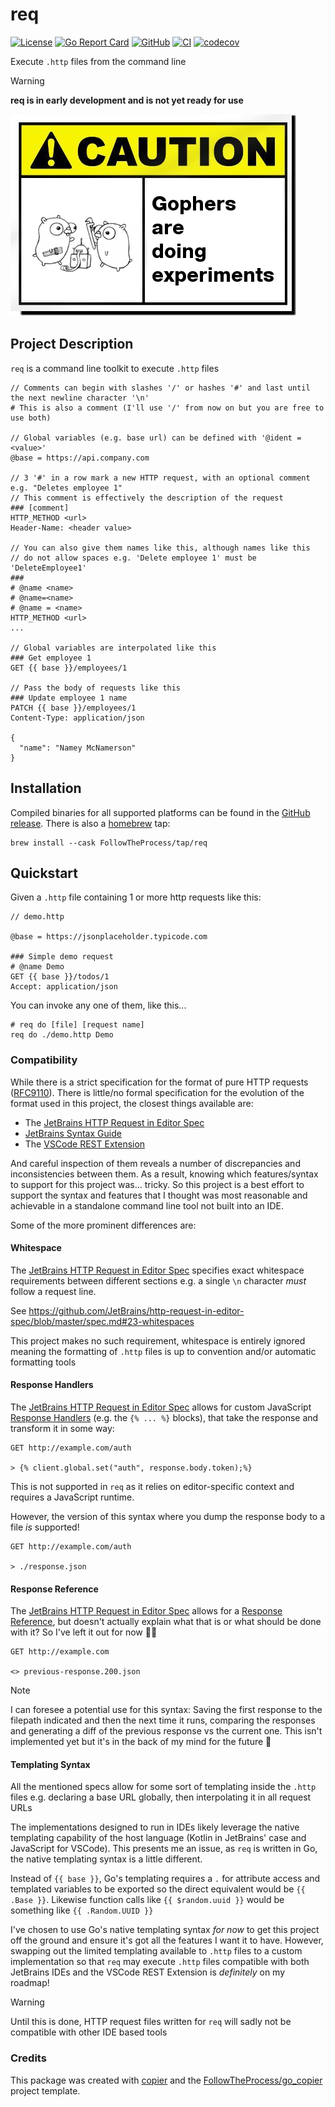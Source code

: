 # req

[![License](https://img.shields.io/github/license/FollowTheProcess/req)](https://github.com/FollowTheProcess/req)
[![Go Report Card](https://goreportcard.com/badge/github.com/FollowTheProcess/req)](https://goreportcard.com/report/github.com/FollowTheProcess/req)
[![GitHub](https://img.shields.io/github/v/release/FollowTheProcess/req?logo=github&sort=semver)](https://github.com/FollowTheProcess/req)
[![CI](https://github.com/FollowTheProcess/req/workflows/CI/badge.svg)](https://github.com/FollowTheProcess/req/actions?query=workflow%3ACI)
[![codecov](https://codecov.io/gh/FollowTheProcess/req/branch/main/graph/badge.svg)](https://codecov.io/gh/FollowTheProcess/req)

Execute `.http` files from the command line

> [!WARNING]
> **req is in early development and is not yet ready for use**

![caution](./docs/img/caution.png)

## Project Description

`req` is a command line toolkit to execute `.http` files

```plaintext
// Comments can begin with slashes '/' or hashes '#' and last until the next newline character '\n'
# This is also a comment (I'll use '/' from now on but you are free to use both)

// Global variables (e.g. base url) can be defined with '@ident = <value>'
@base = https://api.company.com

// 3 '#' in a row mark a new HTTP request, with an optional comment e.g. "Deletes employee 1"
// This comment is effectively the description of the request
### [comment]
HTTP_METHOD <url>
Header-Name: <header value>

// You can also give them names like this, although names like this
// do not allow spaces e.g. 'Delete employee 1' must be 'DeleteEmployee1'
###
# @name <name>
# @name=<name>
# @name = <name>
HTTP_METHOD <url>
...

// Global variables are interpolated like this
### Get employee 1
GET {{ base }}/employees/1

// Pass the body of requests like this
### Update employee 1 name
PATCH {{ base }}/employees/1
Content-Type: application/json

{
  "name": "Namey McNamerson"
}
```

## Installation

Compiled binaries for all supported platforms can be found in the [GitHub release]. There is also a [homebrew] tap:

```shell
brew install --cask FollowTheProcess/tap/req
```

## Quickstart

Given a `.http` file containing 1 or more http requests like this:

```plaintext
// demo.http

@base = https://jsonplaceholder.typicode.com

### Simple demo request
# @name Demo
GET {{ base }}/todos/1
Accept: application/json
```

You can invoke any one of them, like this...

```shell
# req do [file] [request name]
req do ./demo.http Demo
```

### Compatibility

While there is a strict specification for the format of pure HTTP requests ([RFC9110]). There is little/no formal specification for the evolution of the format used in this project, the
closest things available are:

- The [JetBrains HTTP Request in Editor Spec]
- [JetBrains Syntax Guide]
- The [VSCode REST Extension]

And careful inspection of them reveals a number of discrepancies and inconsistencies between them. As a result, knowing which features/syntax to support for this project
was... tricky. So this project is a best effort to support the syntax and features that I thought was most reasonable and achievable in a standalone command line tool
not built into an IDE.

Some of the more prominent differences are:

#### Whitespace

The [JetBrains HTTP Request in Editor Spec] specifies exact whitespace requirements between different sections e.g. a single `\n` character *must* follow a request line.

See <https://github.com/JetBrains/http-request-in-editor-spec/blob/master/spec.md#23-whitespaces>

This project makes no such requirement, whitespace is entirely ignored meaning the formatting of `.http` files is up to convention and/or automatic formatting tools

#### Response Handlers

The [JetBrains HTTP Request in Editor Spec] allows for custom JavaScript [Response Handlers](https://github.com/JetBrains/http-request-in-editor-spec/blob/master/spec.md#324-response-handler) (e.g. the `{% ... %}` blocks), that take the response and transform it in some way:

```plaintext
GET http://example.com/auth

> {% client.global.set("auth", response.body.token);%}
```

This is not supported in `req` as it relies on editor-specific context and requires a JavaScript runtime.

However, the version of this syntax where you dump the response body to a file *is* supported!

```plaintext
GET http://example.com/auth

> ./response.json
```

#### Response Reference

The [JetBrains HTTP Request in Editor Spec] allows for a [Response Reference](https://github.com/JetBrains/http-request-in-editor-spec/blob/master/spec.md#325-response-reference), but doesn't actually
explain what that is or what should be done with it? So I've left it out for now 🤷🏻

```plaintext
GET http://example.com

<> previous-response.200.json
```

> [!NOTE]
> I can foresee a potential use for this syntax: Saving the first response to the filepath indicated and then the next time it runs, comparing the responses and generating a diff of the previous response vs the current one. This isn't
> implemented yet but it's in the back of my mind for the future 👀

#### Templating Syntax

All the mentioned specs allow for some sort of templating inside the `.http` files e.g. declaring a base URL globally, then interpolating it in all request URLs

The implementations designed to run in IDEs likely leverage the native templating capability of the host language (Kotlin in JetBrains' case and JavaScript for VSCode). This presents me an issue, as `req` is written in Go, the native
templating syntax is a little different.

Instead of `{{ base }}`, Go's templating requires a `.` for attribute access and templated variables to be exported so the direct equivalent would be `{{ .Base }}`. Likewise function calls like `{{ $random.uuid }}` would be something like `{{ .Random.UUID }}`

I've chosen to use Go's native templating syntax *for now* to get this project off the ground and ensure it's got all the features I want it to have. However, swapping out the limited templating available to `.http` files to a custom
implementation so that `req` may execute `.http` files compatible with both JetBrains IDEs and the VSCode REST Extension is *definitely* on my roadmap!

> [!WARNING]
> Until this is done, HTTP request files written for `req` will sadly not be compatible with other IDE based tools

### Credits

This package was created with [copier] and the [FollowTheProcess/go_copier] project template.

[copier]: https://copier.readthedocs.io/en/stable/
[FollowTheProcess/go_copier]: https://github.com/FollowTheProcess/go_copier
[GitHub release]: https://github.com/FollowTheProcess/req/releases
[homebrew]: https://brew.sh
[JetBrains Syntax Guide]: https://www.jetbrains.com/help/idea/exploring-http-syntax.html
[RFC9110]: https://www.rfc-editor.org/rfc/rfc9110.html
[JetBrains HTTP Request in Editor Spec]: https://github.com/JetBrains/http-request-in-editor-spec
[VSCode REST Extension]: https://github.com/Huachao/vscode-restclient
